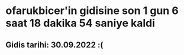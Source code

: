 # ofarukbicer'in gidisine son 1 gun 6 saat 18 dakika 54 saniye kaldi

## Gidis tarihi: 30.09.2022 :(